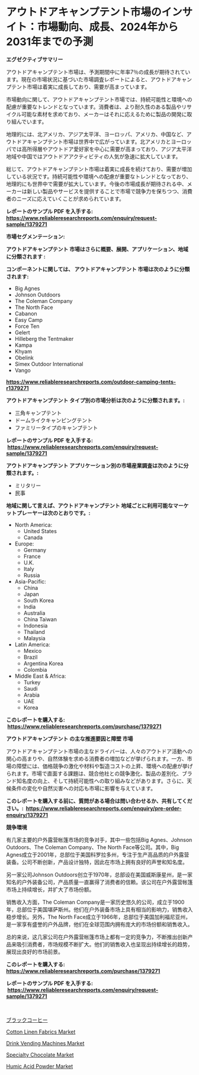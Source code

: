 <p><h1>アウトドアキャンプテント市場のインサイト：市場動向、成長、2024年から2031年までの予測</h1></p><p><strong>エグゼクティブサマリー</strong></p>
<p><p>アウトドアキャンプテント市場は、予測期間中に年率7％の成長が期待されています。現在の市場状況に基づいた市場調査レポートによると、アウトドアキャンプテント市場は着実に成長しており、需要が高まっています。</p><p>市場動向に関して、アウトドアキャンプテント市場では、持続可能性と環境への配慮が重要なトレンドとなっています。消費者は、より耐久性のある製品やリサイクル可能な素材を求めており、メーカーはそれに応えるために製品の開発に取り組んでいます。</p><p>地理的には、北アメリカ、アジア太平洋、ヨーロッパ、アメリカ、中国など、アウトドアキャンプテント市場は世界中で広がっています。北アメリカとヨーロッパでは高所得層やアウトドア愛好家を中心に需要が高まっており、アジア太平洋地域や中国ではアウトドアアクティビティの人気が急速に拡大しています。</p><p>総じて、アウトドアキャンプテント市場は着実に成長を続けており、需要が増加している状況です。持続可能性や環境への配慮が重要なトレンドとなっており、地理的にも世界中で需要が拡大しています。今後の市場成長が期待される中、メーカーは新しい製品やサービスを提供することで市場で競争力を保ちつつ、消費者のニーズに応えていくことが求められています。</p></p>
<p><strong>レポートのサンプル PDF を入手する: <a href="https://www.reliableresearchreports.com/enquiry/request-sample/1379271">https://www.reliableresearchreports.com/enquiry/request-sample/1379271</a></strong></p>
<p><strong>市場セグメンテーション:</strong></p>
<p><strong> アウトドアキャンプテント 市場はさらに概要、展開、アプリケーション、地域に分類されます :</strong></p>
<p><strong>コンポーネントに関しては、 アウトドアキャンプテント 市場は次のように分類されます: &nbsp;</strong></p>
<p><ul><li>Big Agnes</li><li>Johnson Outdoors</li><li>The Coleman Company</li><li>The North Face</li><li>Cabanon</li><li>Easy Camp</li><li>Force Ten</li><li>Gelert</li><li>Hilleberg the Tentmaker</li><li>Kampa</li><li>Khyam</li><li>Obelink</li><li>Simex Outdoor International</li><li>Vango</li></ul></p>
<p><strong><a href="https://www.reliableresearchreports.com/outdoor-camping-tents-r1379271">https://www.reliableresearchreports.com/outdoor-camping-tents-r1379271</a></strong></p>
<p><strong> アウトドアキャンプテント タイプ別の市場分析は次のように分類されます。:</strong></p>
<p><ul><li>三角キャンプテント</li><li>ドームライクキャンピングテント</li><li>ファミリータイプのキャンプテント</li></ul></p>
<p><strong>レポートのサンプル PDF を入手する: &nbsp;<a href="https://www.reliableresearchreports.com/enquiry/request-sample/1379271">https://www.reliableresearchreports.com/enquiry/request-sample/1379271</a></strong></p>
<p><strong> アウトドアキャンプテント アプリケーション別の市場産業調査は次のように分類されます。:</strong></p>
<p><ul><li>ミリタリー</li><li>民事</li></ul></p>
<p><strong>地域に関して言えば、アウトドアキャンプテント 地域ごとに利用可能なマーケットプレーヤーは次のとおりです。:</strong></p>
<p><ul>
    <li>
        North America:
        <ul>
            <li>United States</li>
            <li>Canada</li>
        </ul>
    </li>
    <li>
        Europe:
        <ul>
            <li>Germany</li>
            <li>France</li>
            <li>U.K.</li>
            <li>Italy</li>
            <li>Russia</li>
        </ul>
    </li>
    <li>
        Asia-Pacific:
        <ul>
            <li>China</li>
            <li>Japan</li>
            <li>South Korea</li>
            <li>India</li>
            <li>Australia</li>
            <li>China Taiwan</li>
            <li>Indonesia</li>
            <li>Thailand</li>
            <li>Malaysia</li>
        </ul>
    </li>
    <li>
        Latin America:
        <ul>
            <li>Mexico</li>
            <li>Brazil</li>
            <li>Argentina Korea</li>
            <li>Colombia</li>
        </ul>
    </li>
    <li>
        Middle East & Africa:
        <ul>
            <li>Turkey</li>
            <li>Saudi</li>
            <li>Arabia</li>
            <li>UAE</li>
            <li>Korea</li>
        </ul>
    </li>
    </ul></p>
<p><strong>このレポートを購入する: &nbsp;<a href="https://www.reliableresearchreports.com/purchase/1379271">https://www.reliableresearchreports.com/purchase/1379271</a></strong></p>
<p><strong>アウトドアキャンプテント の主な推進要因と障壁 市場</strong></p>
<p><p>アウトドアキャンプテント市場の主なドライバーは、人々のアウトドア活動への関心の高まりや、自然体験を求める消費者の増加などが挙げられます。一方、市場の障壁には、価格競争の激化や材料や製造コストの上昇、環境への配慮が挙げられます。市場で直面する課題は、競合他社との競争激化、製品の差別化、ブランド知名度の向上、そして持続可能性への取り組みなどがあります。さらに、天候条件の変化や自然災害への対応も市場に影響を与えています。</p></p>
<p><strong>このレポートを購入する前に、質問がある場合は問い合わせるか、共有してください。:&nbsp; <a href="https://www.reliableresearchreports.com/enquiry/pre-order-enquiry/1379271">https://www.reliableresearchreports.com/enquiry/pre-order-enquiry/1379271</a></strong></p>
<p><strong>競争環境</strong></p>
<p><p>有几家主要的户外露营帐篷市场的竞争对手，其中一些包括Big Agnes、Johnson Outdoors、The Coleman Company、The North Face等公司。其中，Big Agnes成立于2001年，总部位于美国科罗拉多州，专注于生产高品质的户外露营装备。公司不断创新，产品设计独特，因此在市场上拥有良好的声誉和知名度。</p><p>另一家公司Johnson Outdoors创立于1970年，总部设在美国威斯康星州，是一家知名的户外装备公司，产品质量一直赢得了消费者的信赖。该公司在户外露营帐篷市场上持续增长，并扩大了市场份额。</p><p>销售收入方面，The Coleman Company是一家历史悠久的公司，成立于1900年，总部位于美国堪萨斯州。他们在户外装备市场上具有相当的影响力，销售收入稳步增长。另外，The North Face成立于1966年，总部位于美国加利福尼亚州，是一家享有盛誉的户外品牌，他们在全球范围内拥有庞大的市场份额和销售收入。</p><p>总的来说，这几家公司在户外露营帐篷市场上都有一定的竞争力，不断推出创新产品来吸引消费者，市场规模不断扩大。他们的销售收入也呈现出持续增长的趋势，展现出良好的市场前景。</p></p>
<p><strong>このレポートを購入する: &nbsp; <a href="https://www.reliableresearchreports.com/purchase/1379271">https://www.reliableresearchreports.com/purchase/1379271</a></strong></p>
<p><strong>レポートのサンプル PDF を入手する: &nbsp;<a href="https://www.reliableresearchreports.com/enquiry/request-sample/1379271">https://www.reliableresearchreports.com/enquiry/request-sample/1379271</a></strong><strong></strong></p>
<p>&nbsp;</p>
<p><p><a href="https://github.com/jkjreqjscoxx7/Market-Research-Report-List-1/blob/main/200198529915.md">ブラックコーヒー</a></p><p><a href="https://issuu.com/reportprime-2/docs/cotton-linen-fabrics-market-size-2030.pptx">Cotton Linen Fabrics Market</a></p><p><a href="https://github.com/luckyshygirl/Market-Research-Report-List-4/blob/main/drink-vending-machines-market.md">Drink Vending Machines Market</a></p><p><a href="https://www.linkedin.com/pulse/specialty-chocolate-market-trends-forecast-competitive-analysis-kvwxe?trackingId=e0eYaXatLaYgGEES7lIKlA%3D%3D">Specialty Chocolate Market</a></p><p><a href="https://issuu.com/reportprime-2/docs/humic-acid-powder-market-size-2030.pptx">Humic Acid Powder Market</a></p></p>